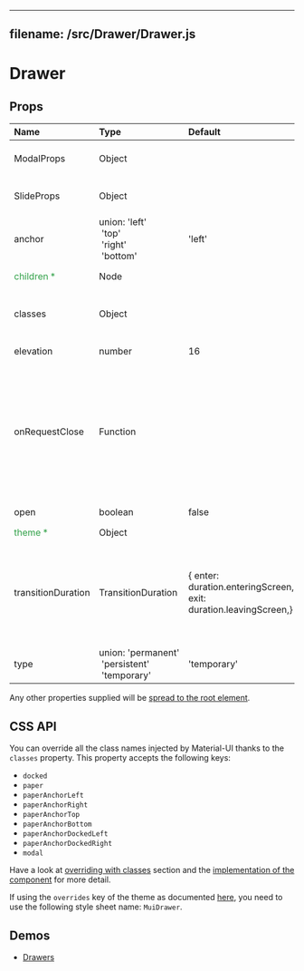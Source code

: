 <!--- This documentation is automatically generated, do not try to edit it. -->

---
filename: /src/Drawer/Drawer.js
---

# Drawer



## Props

| Name | Type | Default | Description |
|:-----|:-----|:--------|:------------|
| ModalProps | Object |  | Properties applied to the `Modal` element. |
| SlideProps | Object |  | Properties applied to the `Slide` element. |
| anchor | union:&nbsp;'left'<br>&nbsp;'top'<br>&nbsp;'right'<br>&nbsp;'bottom'<br> | 'left' | Side from which the drawer will appear. |
| <span style="color: #31a148">children *</span> | Node |  | The contents of the drawer. |
| classes | Object |  | Useful to extend the style applied to components. |
| elevation | number | 16 | The elevation of the drawer. |
| onRequestClose | Function |  | Callback fired when the component requests to be closed.<br><br>**Signature:**<br>`function(event: object) => void`<br>*event:* The event source of the callback |
| open | boolean | false | If `true`, the drawer is open. |
| <span style="color: #31a148">theme *</span> | Object |  |  |
| transitionDuration | TransitionDuration | {  enter: duration.enteringScreen,  exit: duration.leavingScreen,} | The duration for the transition, in milliseconds. You may specify a single timeout for all transitions, or individually with an object. |
| type | union:&nbsp;'permanent'<br>&nbsp;'persistent'<br>&nbsp;'temporary'<br> | 'temporary' | The type of drawer. |

Any other properties supplied will be [spread to the root element](/customization/api#spread).

## CSS API

You can override all the class names injected by Material-UI thanks to the `classes` property.
This property accepts the following keys:
- `docked`
- `paper`
- `paperAnchorLeft`
- `paperAnchorRight`
- `paperAnchorTop`
- `paperAnchorBottom`
- `paperAnchorDockedLeft`
- `paperAnchorDockedRight`
- `modal`

Have a look at [overriding with classes](/customization/overrides#overriding-with-classes) section
and the [implementation of the component](https://github.com/callemall/material-ui/tree/v1-beta/src/Drawer/Drawer.js)
for more detail.

If using the `overrides` key of the theme as documented
[here](/customization/themes#customizing-all-instances-of-a-component-type),
you need to use the following style sheet name: `MuiDrawer`.

## Demos

- [Drawers](/demos/drawers)

